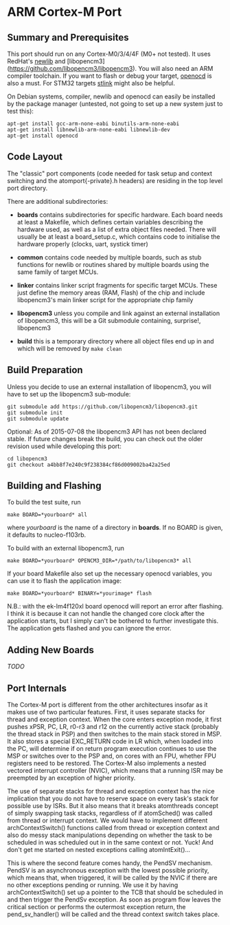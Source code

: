 # ARM Cortex-M Port

## Summary and Prerequisites
This port should run on any Cortex-M0/3/4/4F (M0+ not tested). It uses
RedHat's [newlib](https://sourceware.org/newlib/) and [libopencm3]
(https://github.com/libopencm3/libopencm3). You will also need an ARM compiler
toolchain. If you want to flash or debug your target, [openocd](http://openocd.org)
 is also a must. For STM32 targets [stlink](https://github.com/texane/stlink)
might also be helpful.

On Debian systems, compiler, newlib and openocd can easily be installed by the
package manager (untested, not going to set up a new system just to test this):

``` 
apt-get install gcc-arm-none-eabi binutils-arm-none-eabi
apt-get install libnewlib-arm-none-eabi libnewlib-dev
apt-get install openocd
```

## Code Layout
The "classic" port components (code needed for task setup and context
switching and the atomport{-private}.h headers) are residing in the
top level port directory.

There are additional subdirectories:

* **boards** contains subdirectories for specific hardware. Each
board needs at least a Makefile, which defines certain variables describing
the hardware used, as well as a list of extra object files needed. There will
usually be at least a board_setup.c, which contains code to initialise the
hardware properly (clocks, uart, systick timer)

* **common** contains code needed by multiple boards, such as
stub functions for newlib or routines shared by multiple boards using the
same family of target MCUs.

* **linker** contains linker script fragments for specific target MCUs. These
just define the memory areas (RAM, Flash) of the chip and include libopencm3's
main linker script for the appropriate chip family

* **libopencm3** unless you compile and link against an external installation
of libopencm3, this will be a Git submodule containing, surprise!, libopencm3

* **build** this is a temporary directory where all object files end up in and
which will be removed by ``make clean``  

## Build Preparation
Unless you decide to use an external installation of libopencm3, you will have
to set up the libopencm3 sub-module:
```
git submodule add https://github.com/libopencm3/libopencm3.git
git submodule init
git submodule update
```
Optional: As of 2015-07-08 the libopencm3 API has not been declared stable. If
future changes break the build, you can check out the older revision used while
developing this port:
```
cd libopencm3
git checkout a4bb8f7e240c9f238384cf86d009002ba42a25ed
```

## Building and Flashing
To build the test suite, run
```
make BOARD=*yourboard* all
```
where *yourboard* is the name of a directory in **boards**. If no BOARD is
given, it defaults to nucleo-f103rb.

To build with an external libopencm3, run
```
make BOARD=*yourboard* OPENCM3_DIR=*/path/to/libopencm3* all
```
If your board Makefile also set up the necessary openocd variables, you can
use it to flash the application image:
```
make BOARD=*yourboard* BINARY=*yourimage* flash
```
N.B.: with the ek-lm4f120xl board openocd will report an error after flashing.
I think it is because it can not handle the changed core clock after the 
application starts, but I simply can't be bothered to further investigate this.
The application gets flashed and you can ignore the error.

## Adding New Boards
*TODO*

## Port Internals
The Cortex-M port is different from the other architectures insofar as it makes
use of two particular features. First, it uses separate stacks for thread and
exception context. When the core enters exception mode, it first pushes xPSR,
PC, LR, r0-r3 and r12 on the currently active stack (probably the thread stack
in PSP) and then switches to the main stack stored in MSP. It also stores a
special EXC_RETURN code in LR which, when loaded into the PC, will determine
if on return program execution continues to use the MSP or switches over to 
the PSP and, on cores with an FPU, whether FPU registers need to be restored.
The Cortex-M also implements a nested vectored interrupt controller (NVIC),
which means that a running ISR may be preempted by an exception of higher
priority.

The use of separate stacks for thread and exception context has the nice
implication that you do not have to reserve space on every task's stack for 
possible use by ISRs. But it also means that it breaks atomthreads concept 
of simply swapping task stacks, regardless of if atomSched() was called from
thread or interrupt context. We would have to implement different 
archContextSwitch() functions called from thread or exception context and
also do messy stack manipulations depending on whether the task to be
scheduled in was scheduled out in in the same context or not. Yuck!
And don't get me started on nested exceptions calling atomIntExit()...   

This is where the second feature comes handy, the PendSV mechanism.
PendSV is an asynchronous exception with the lowest possible priority, which
means that, when triggered, it will be called by the NVIC if there are no
other exceptions pending or running. We use it by having archContextSwitch()
set up a pointer to the TCB that should be scheduled in and then trigger the
PendSv exception. As soon as program flow leaves the critical section or 
performs the outermost exception return, the pend_sv_handler() will be called
and the thread context switch takes place.
